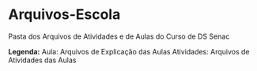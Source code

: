 # Arquivos-Escola
Pasta dos Arquivos de Atividades e de Aulas do Curso de DS Senac

**Legenda:**
Aula: Arquivos de Explicação das Aulas
Atividades: Arquivos de Atividades das Aulas
